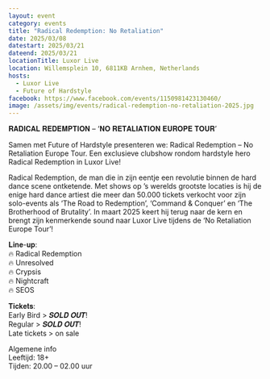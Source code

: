 ```yaml
---
layout: event
category: events
title: "Radical Redemption: No Retaliation"
date: 2025/03/08
datestart: 2025/03/21
dateend: 2025/03/21
locationTitle: Luxor Live
location: Willemsplein 10, 6811KB Arnhem, Netherlands
hosts:
  - Luxor Live
  - Future of Hardstyle
facebook: https://www.facebook.com/events/1150981423130460/
image: /assets/img/events/radical-redemption-no-retaliation-2025.jpg
---
```


𝐑𝐀𝐃𝐈𝐂𝐀𝐋 𝐑𝐄𝐃𝐄𝐌𝐏𝐓𝐈𝐎𝐍 – ‘𝐍𝐎 𝐑𝐄𝐓𝐀𝐋𝐈𝐀𝐓𝐈𝐎𝐍 𝐄𝐔𝐑𝐎𝐏𝐄 𝐓𝐎𝐔𝐑’

Samen met Future of Hardstyle presenteren we: Radical Redemption – No Retaliation Europe Tour. Een exclusieve clubshow rondom hardstyle hero Radical Redemption in Luxor Live!

Radical Redemption, de man die in zijn eentje een revolutie binnen de hard dance scene ontketende. Met shows op ’s werelds grootste locaties is hij de enige hard dance artiest die meer dan 50.000 tickets verkocht voor zijn solo-events als ‘The Road to Redemption’, ‘Command & Conquer’ en ‘The Brotherhood of Brutality’. In maart 2025 keert hij terug naar de kern en brengt zijn kenmerkende sound naar Luxor Live tijdens de ‘No Retaliation Europe Tour’!

𝐋𝐢𝐧𝐞-𝐮𝐩:  
🔥 Radical Redemption  
🔥 Unresolved  
🔥 Crypsis  
🔥 Nightcraft  
🔥 SEOS

𝐓𝐢𝐜𝐤𝐞𝐭𝐬:  
Early Bird > 𝑺𝑶𝑳𝑫 𝑶𝑼𝑻!  
Regular > 𝑺𝑶𝑳𝑫 𝑶𝑼𝑻!  
Late tickets > on sale

Algemene info  
Leeftijd: 18+  
Tijden: 20.00 – 02.00 uur
